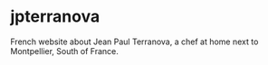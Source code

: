 # jpterranova
French website about Jean Paul Terranova, a chef at home next to Montpellier, South of France.
